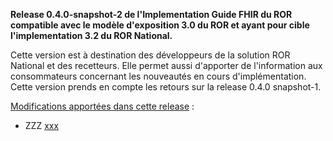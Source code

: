 **Release 0.4.0-snapshot-2 de l'Implementation Guide FHIR du ROR compatible avec le modèle d'exposition 3.0 du ROR et ayant pour cible l'implementation 3.2 du ROR National.**

Cette version est à destination des développeurs de la solution ROR National et des recetteurs. Elle permet aussi d'apporter de l'information aux consommateurs concernant les nouveautés en cours d'implémentation. Cette version prends en compte les retours sur la release 0.4.0 snapshot-1.

[Modifications apportées dans cette release](https://github.com/ansforge/IG-fhir-repertoire-offre-ressources-sante/milestone/5?closed=1) :

* ZZZ [xxx](https://github.com/ansforge/IG-fhir-repertoire-offre-ressources-sante/issues/xxx)
